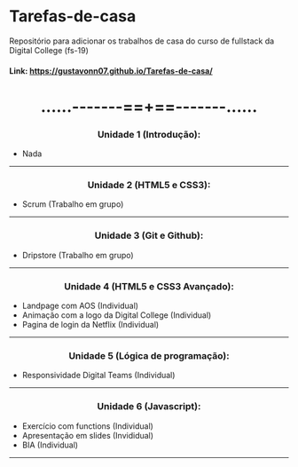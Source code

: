 # Tarefas-de-casa
Repositório para adicionar os trabalhos de casa do curso de fullstack da Digital College (fs-19)

#### Link: https://gustavonn07.github.io/Tarefas-de-casa/

<h1 align='center'>......-------==+==-------......</h1>

<h3 align='center'>Unidade 1 (Introdução):</h3>

- Nada

<hr>

<h3 align='center'>Unidade 2 (HTML5 e CSS3):</h3>

- Scrum (Trabalho em grupo)

<hr>

<h3 align='center'>Unidade 3 (Git e Github):</h3>

- Dripstore (Trabalho em grupo)

<hr>

<h3 align='center'>Unidade 4 (HTML5 e CSS3 Avançado):</h3>

- Landpage com AOS (Individual)
- Animação com a logo da Digital College (Individual)
- Pagina de login da Netflix (Individual)

<hr>

<h3 align='center'>Unidade 5 (Lógica de programação):</h3>

- Responsividade Digital Teams (Individual)

<hr>

<h3 align='center'>Unidade 6 (Javascript):</h3>

- Exercício com functions (Individual)
- Apresentação em slides (Invididual)
- BIA (Individual)

<hr>
